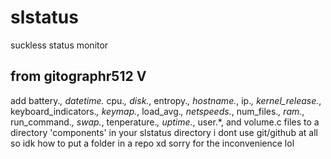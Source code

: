# slstatus
suckless status monitor

from gitographr512 V
------------------------------------
add battery.*, datetime.* cpu.*, disk.*, entropy.*, hostname.*, ip.*, kernel_release.*, keyboard_indicators.*, keymap.*, load_avg.*, netspeeds.*, num_files.*, ram.*, run_command.*, swap.*, tenperature.*, uptime.*, user.*, and volume.c files to a directory 'components' in your slstatus directory
i dont use git/github at all so idk how to put a folder in a repo xd
sorry for the inconvenience lol

